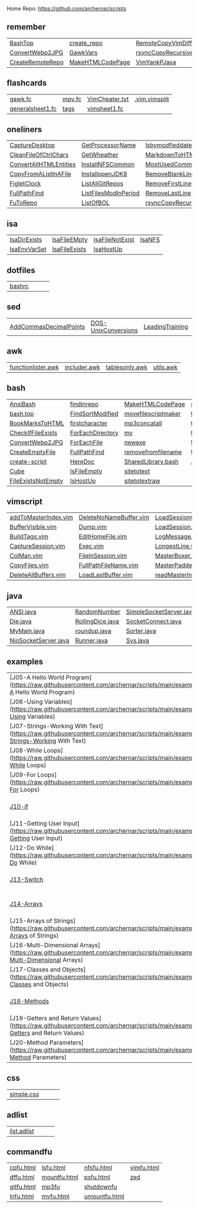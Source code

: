 
Home Repo:   https://github.com/archernar/scripts


## remember

|                                |                                |                                |                                |
| :---------------------------- | :---------------------------- | :---------------------------- | :---------------------------- |
| [BashTop](https://raw.githubusercontent.com/archernar/scripts/main/remember/BashTop) | [create_repo](https://raw.githubusercontent.com/archernar/scripts/main/remember/create_repo) | [RemoteCopyVimDiff](https://raw.githubusercontent.com/archernar/scripts/main/remember/RemoteCopyVimDiff) | [](https://raw.githubusercontent.com/archernar/scripts/main) | 
| [ConvertWebp2JPG](https://raw.githubusercontent.com/archernar/scripts/main/remember/ConvertWebp2JPG) | [GawkVars](https://raw.githubusercontent.com/archernar/scripts/main/remember/GawkVars) | [rsyncCopyRecursive](https://raw.githubusercontent.com/archernar/scripts/main/remember/rsyncCopyRecursive) | [](https://raw.githubusercontent.com/archernar/scripts/main) | 
| [CreateRemoteRepo](https://raw.githubusercontent.com/archernar/scripts/main/remember/CreateRemoteRepo) | [MakeHTMLCodePage](https://raw.githubusercontent.com/archernar/scripts/main/remember/MakeHTMLCodePage) | [VimYankPJava](https://raw.githubusercontent.com/archernar/scripts/main/remember/VimYankPJava) | [](https://raw.githubusercontent.com/archernar/scripts/main) | 



## flashcards

|                                |                                |                                |                                |
| :---------------------------- | :---------------------------- | :---------------------------- | :---------------------------- |
| [gawk.fc](https://raw.githubusercontent.com/archernar/scripts/main/flashcards/gawk.fc) | [mpv.fc](https://raw.githubusercontent.com/archernar/scripts/main/flashcards/mpv.fc) | [VimCheater.txt](https://raw.githubusercontent.com/archernar/scripts/main/flashcards/VimCheater.txt) | [.vim.vimsplit](https://raw.githubusercontent.com/archernar/scripts/main/flashcards/.vim.vimsplit) | 
| [generalsheet1.fc](https://raw.githubusercontent.com/archernar/scripts/main/flashcards/generalsheet1.fc) | [tags](https://raw.githubusercontent.com/archernar/scripts/main/flashcards/tags) | [vimsheet1.fc](https://raw.githubusercontent.com/archernar/scripts/main/flashcards/vimsheet1.fc) | [](https://raw.githubusercontent.com/archernar/scripts/main) | 



## oneliners

|                                |                                |                                |                                |
| :---------------------------- | :---------------------------- | :---------------------------- | :---------------------------- |
| [CaptureDesktop](https://raw.githubusercontent.com/archernar/scripts/main/oneliners/CaptureDesktop) | [GetProcessorName](https://raw.githubusercontent.com/archernar/scripts/main/oneliners/GetProcessorName) | [lsbymodfieddate](https://raw.githubusercontent.com/archernar/scripts/main/oneliners/lsbymodfieddate) | [SSHGenerateKey](https://raw.githubusercontent.com/archernar/scripts/main/oneliners/SSHGenerateKey) | 
| [CleanFileOfCtrlChars](https://raw.githubusercontent.com/archernar/scripts/main/oneliners/CleanFileOfCtrlChars) | [GetWheather](https://raw.githubusercontent.com/archernar/scripts/main/oneliners/GetWheather) | [MarkdownToHTML](https://raw.githubusercontent.com/archernar/scripts/main/oneliners/MarkdownToHTML) | [SSHPullFile](https://raw.githubusercontent.com/archernar/scripts/main/oneliners/SSHPullFile) | 
| [ConvertAllHTMLEntities](https://raw.githubusercontent.com/archernar/scripts/main/oneliners/ConvertAllHTMLEntities) | [InstallNFSCommon](https://raw.githubusercontent.com/archernar/scripts/main/oneliners/InstallNFSCommon) | [MostUsedCommands](https://raw.githubusercontent.com/archernar/scripts/main/oneliners/MostUsedCommands) | [SSHPushFile](https://raw.githubusercontent.com/archernar/scripts/main/oneliners/SSHPushFile) | 
| [CopyFromAListInAFile](https://raw.githubusercontent.com/archernar/scripts/main/oneliners/CopyFromAListInAFile) | [InstallopenJDK8](https://raw.githubusercontent.com/archernar/scripts/main/oneliners/InstallopenJDK8) | [RemoveBlankLines](https://raw.githubusercontent.com/archernar/scripts/main/oneliners/RemoveBlankLines) | [SSHRunACommandAndExit](https://raw.githubusercontent.com/archernar/scripts/main/oneliners/SSHRunACommandAndExit) | 
| [FigletClock](https://raw.githubusercontent.com/archernar/scripts/main/oneliners/FigletClock) | [ListAllGitRepos](https://raw.githubusercontent.com/archernar/scripts/main/oneliners/ListAllGitRepos) | [RemoveFirstLine](https://raw.githubusercontent.com/archernar/scripts/main/oneliners/RemoveFirstLine) | [startvimnoargs](https://raw.githubusercontent.com/archernar/scripts/main/oneliners/startvimnoargs) | 
| [FullPathFind](https://raw.githubusercontent.com/archernar/scripts/main/oneliners/FullPathFind) | [ListFilesModInPeriod](https://raw.githubusercontent.com/archernar/scripts/main/oneliners/ListFilesModInPeriod) | [RemoveLastLine](https://raw.githubusercontent.com/archernar/scripts/main/oneliners/RemoveLastLine) | [TopTenProcess](https://raw.githubusercontent.com/archernar/scripts/main/oneliners/TopTenProcess) | 
| [FuToRepo](https://raw.githubusercontent.com/archernar/scripts/main/oneliners/FuToRepo) | [ListOfBOL](https://raw.githubusercontent.com/archernar/scripts/main/oneliners/ListOfBOL) | [rsyncCopyRecursive](https://raw.githubusercontent.com/archernar/scripts/main/oneliners/rsyncCopyRecursive) | [](https://raw.githubusercontent.com/archernar/scripts/main) | 



## isa

|                                |                                |                                |                                |
| :---------------------------- | :---------------------------- | :---------------------------- | :---------------------------- |
| [IsaDirExists](https://raw.githubusercontent.com/archernar/scripts/main/isa/IsaDirExists) | [IsaFileEMpty](https://raw.githubusercontent.com/archernar/scripts/main/isa/IsaFileEMpty) | [IsaFileNotExist](https://raw.githubusercontent.com/archernar/scripts/main/isa/IsaFileNotExist) | [IsaNFS](https://raw.githubusercontent.com/archernar/scripts/main/isa/IsaNFS) | 
| [IsaEnvVarSet](https://raw.githubusercontent.com/archernar/scripts/main/isa/IsaEnvVarSet) | [IsaFileExists](https://raw.githubusercontent.com/archernar/scripts/main/isa/IsaFileExists) | [IsaHostUp](https://raw.githubusercontent.com/archernar/scripts/main/isa/IsaHostUp) | [](https://raw.githubusercontent.com/archernar/scripts/main) | 



## dotfiles

|                                |                                |                                |                                |
| :---------------------------- | :---------------------------- | :---------------------------- | :---------------------------- |
| [bashrc](https://raw.githubusercontent.com/archernar/scripts/main/dotfiles/bashrc) | [](https://raw.githubusercontent.com/archernar/scripts/main) | [](https://raw.githubusercontent.com/archernar/scripts/main) | [](https://raw.githubusercontent.com/archernar/scripts/main) | 



## sed

|                                |                                |                                |                                |
| :---------------------------- | :---------------------------- | :---------------------------- | :---------------------------- |
| [AddCommasDecimalPoints](https://raw.githubusercontent.com/archernar/scripts/main/sed/AddCommasDecimalPoints) | [DOS-UnixConversions](https://raw.githubusercontent.com/archernar/scripts/main/sed/DOS-UnixConversions) | [LeadingTraining](https://raw.githubusercontent.com/archernar/scripts/main/sed/LeadingTraining) | [NumberEachLine](https://raw.githubusercontent.com/archernar/scripts/main/sed/NumberEachLine) | 



## awk

|                                |                                |                                |                                |
| :---------------------------- | :---------------------------- | :---------------------------- | :---------------------------- |
| [functionlister.awk](https://raw.githubusercontent.com/archernar/scripts/main/awk/functionlister.awk) | [includer.awk](https://raw.githubusercontent.com/archernar/scripts/main/awk/includer.awk) | [tablesonly.awk](https://raw.githubusercontent.com/archernar/scripts/main/awk/tablesonly.awk) | [utils.awk](https://raw.githubusercontent.com/archernar/scripts/main/awk/utils.awk) | 



## bash

|                                |                                |                                |                                |
| :---------------------------- | :---------------------------- | :---------------------------- | :---------------------------- |
| [AnsiBash](https://raw.githubusercontent.com/archernar/scripts/main/bash/AnsiBash) | [findinrepo](https://raw.githubusercontent.com/archernar/scripts/main/bash/findinrepo) | [MakeHTMLCodePage](https://raw.githubusercontent.com/archernar/scripts/main/bash/MakeHTMLCodePage) | [slapfilename](https://raw.githubusercontent.com/archernar/scripts/main/bash/slapfilename) | 
| [bash.top](https://raw.githubusercontent.com/archernar/scripts/main/bash/bash.top) | [FindSortModified](https://raw.githubusercontent.com/archernar/scripts/main/bash/FindSortModified) | [movefilescriptmaker](https://raw.githubusercontent.com/archernar/scripts/main/bash/movefilescriptmaker) | [tagit](https://raw.githubusercontent.com/archernar/scripts/main/bash/tagit) | 
| [BookMarksToHTML](https://raw.githubusercontent.com/archernar/scripts/main/bash/BookMarksToHTML) | [firstcharacter](https://raw.githubusercontent.com/archernar/scripts/main/bash/firstcharacter) | [mp3concatall](https://raw.githubusercontent.com/archernar/scripts/main/bash/mp3concatall) | [tagman](https://raw.githubusercontent.com/archernar/scripts/main/bash/tagman) | 
| [CheckIfFileExists](https://raw.githubusercontent.com/archernar/scripts/main/bash/CheckIfFileExists) | [ForEachDirectory](https://raw.githubusercontent.com/archernar/scripts/main/bash/ForEachDirectory) | [my](https://raw.githubusercontent.com/archernar/scripts/main/bash/my) | [tags](https://raw.githubusercontent.com/archernar/scripts/main/bash/tags) | 
| [ConvertWebp2JPG](https://raw.githubusercontent.com/archernar/scripts/main/bash/ConvertWebp2JPG) | [ForEachFile](https://raw.githubusercontent.com/archernar/scripts/main/bash/ForEachFile) | [newexe](https://raw.githubusercontent.com/archernar/scripts/main/bash/newexe) | [UpperToLowerCase](https://raw.githubusercontent.com/archernar/scripts/main/bash/UpperToLowerCase) | 
| [CreateEmptyFile](https://raw.githubusercontent.com/archernar/scripts/main/bash/CreateEmptyFile) | [FullPathFind](https://raw.githubusercontent.com/archernar/scripts/main/bash/FullPathFind) | [removefromfilename](https://raw.githubusercontent.com/archernar/scripts/main/bash/removefromfilename) | [UsageTemplate](https://raw.githubusercontent.com/archernar/scripts/main/bash/UsageTemplate) | 
| [create-script](https://raw.githubusercontent.com/archernar/scripts/main/bash/create-script) | [HereDoc](https://raw.githubusercontent.com/archernar/scripts/main/bash/HereDoc) | [SharedLibrary.bash](https://raw.githubusercontent.com/archernar/scripts/main/bash/SharedLibrary.bash) | [.vim.vimsplit](https://raw.githubusercontent.com/archernar/scripts/main/bash/.vim.vimsplit) | 
| [Cube](https://raw.githubusercontent.com/archernar/scripts/main/bash/Cube) | [IsFileEmpty](https://raw.githubusercontent.com/archernar/scripts/main/bash/IsFileEmpty) | [sitetotext](https://raw.githubusercontent.com/archernar/scripts/main/bash/sitetotext) | [](https://raw.githubusercontent.com/archernar/scripts/main) | 
| [FileExistsNotEmpty](https://raw.githubusercontent.com/archernar/scripts/main/bash/FileExistsNotEmpty) | [IsHostUp](https://raw.githubusercontent.com/archernar/scripts/main/bash/IsHostUp) | [sitetotextraw](https://raw.githubusercontent.com/archernar/scripts/main/bash/sitetotextraw) | [](https://raw.githubusercontent.com/archernar/scripts/main) | 



## vimscript

|                                |                                |                                |                                |
| :---------------------------- | :---------------------------- | :---------------------------- | :---------------------------- |
| [addToMasterIndex.vim](https://raw.githubusercontent.com/archernar/scripts/main/vimscript/addToMasterIndex.vim) | [DeleteNoNameBuffer.vim](https://raw.githubusercontent.com/archernar/scripts/main/vimscript/DeleteNoNameBuffer.vim) | [LoadSessionGlobal.vim](https://raw.githubusercontent.com/archernar/scripts/main/vimscript/LoadSessionGlobal.vim) | [RemoteCopyVimDiff](https://raw.githubusercontent.com/archernar/scripts/main/vimscript/RemoteCopyVimDiff) | 
| [BufferVisible.vim](https://raw.githubusercontent.com/archernar/scripts/main/vimscript/BufferVisible.vim) | [Dump.vim](https://raw.githubusercontent.com/archernar/scripts/main/vimscript/Dump.vim) | [LoadSession.vim](https://raw.githubusercontent.com/archernar/scripts/main/vimscript/LoadSession.vim) | [ReSetSession.vim](https://raw.githubusercontent.com/archernar/scripts/main/vimscript/ReSetSession.vim) | 
| [BuildTags.vim](https://raw.githubusercontent.com/archernar/scripts/main/vimscript/BuildTags.vim) | [EditHomeFile.vim](https://raw.githubusercontent.com/archernar/scripts/main/vimscript/EditHomeFile.vim) | [LogMessage.vim](https://raw.githubusercontent.com/archernar/scripts/main/vimscript/LogMessage.vim) | [SetSession.vim](https://raw.githubusercontent.com/archernar/scripts/main/vimscript/SetSession.vim) | 
| [CaptureSession.vim](https://raw.githubusercontent.com/archernar/scripts/main/vimscript/CaptureSession.vim) | [Exec.vim](https://raw.githubusercontent.com/archernar/scripts/main/vimscript/Exec.vim) | [LongestLine.vim](https://raw.githubusercontent.com/archernar/scripts/main/vimscript/LongestLine.vim) | [ShowSession.vim](https://raw.githubusercontent.com/archernar/scripts/main/vimscript/ShowSession.vim) | 
| [ColMan.vim](https://raw.githubusercontent.com/archernar/scripts/main/vimscript/ColMan.vim) | [FileInSession.vim](https://raw.githubusercontent.com/archernar/scripts/main/vimscript/FileInSession.vim) | [MasterBoxer.vim](https://raw.githubusercontent.com/archernar/scripts/main/vimscript/MasterBoxer.vim) | [TabCount.vim](https://raw.githubusercontent.com/archernar/scripts/main/vimscript/TabCount.vim) | 
| [CopyFiles.vim](https://raw.githubusercontent.com/archernar/scripts/main/vimscript/CopyFiles.vim) | [FullPathFileName.vim](https://raw.githubusercontent.com/archernar/scripts/main/vimscript/FullPathFileName.vim) | [MasterPadder.vim](https://raw.githubusercontent.com/archernar/scripts/main/vimscript/MasterPadder.vim) | [WindowExists.vim](https://raw.githubusercontent.com/archernar/scripts/main/vimscript/WindowExists.vim) | 
| [DeleteAllBuffers.vim](https://raw.githubusercontent.com/archernar/scripts/main/vimscript/DeleteAllBuffers.vim) | [LoadLastBuffer.vim](https://raw.githubusercontent.com/archernar/scripts/main/vimscript/LoadLastBuffer.vim) | [readMasterIndex.vim](https://raw.githubusercontent.com/archernar/scripts/main/vimscript/readMasterIndex.vim) | [writeMasterIndex.vim](https://raw.githubusercontent.com/archernar/scripts/main/vimscript/writeMasterIndex.vim) | 



## java

|                                |                                |                                |                                |
| :---------------------------- | :---------------------------- | :---------------------------- | :---------------------------- |
| [ANSI.java](https://raw.githubusercontent.com/archernar/scripts/main/java/ANSI.java) | [RandomNumber](https://raw.githubusercontent.com/archernar/scripts/main/java/RandomNumber) | [SimpleSocketServer.java](https://raw.githubusercontent.com/archernar/scripts/main/java/SimpleSocketServer.java) | [TimeStamps](https://raw.githubusercontent.com/archernar/scripts/main/java/TimeStamps) | 
| [Die.java](https://raw.githubusercontent.com/archernar/scripts/main/java/Die.java) | [RollingDice.java](https://raw.githubusercontent.com/archernar/scripts/main/java/RollingDice.java) | [SocketConnect.java](https://raw.githubusercontent.com/archernar/scripts/main/java/SocketConnect.java) | [](https://raw.githubusercontent.com/archernar/scripts/main) | 
| [MyMain.java](https://raw.githubusercontent.com/archernar/scripts/main/java/MyMain.java) | [roundup.java](https://raw.githubusercontent.com/archernar/scripts/main/java/roundup.java) | [Sorter.java](https://raw.githubusercontent.com/archernar/scripts/main/java/Sorter.java) | [](https://raw.githubusercontent.com/archernar/scripts/main) | 
| [NioSocketServer.java](https://raw.githubusercontent.com/archernar/scripts/main/java/NioSocketServer.java) | [Runner.java](https://raw.githubusercontent.com/archernar/scripts/main/java/Runner.java) | [Sys.java](https://raw.githubusercontent.com/archernar/scripts/main/java/Sys.java) | [](https://raw.githubusercontent.com/archernar/scripts/main) | 



## examples

|                                |                                |                                |                                |
| :---------------------------- | :---------------------------- | :---------------------------- | :---------------------------- |
| [J05-A Hello World Program](https://raw.githubusercontent.com/archernar/scripts/main/examples/J05-A Hello World Program) | [J22-Constructors](https://raw.githubusercontent.com/archernar/scripts/main/examples/J22-Constructors) | [J38b-Handling exceptions](https://raw.githubusercontent.com/archernar/scripts/main/examples/J38b-Handling exceptions) | [J52-Linked Lists](https://raw.githubusercontent.com/archernar/scripts/main/examples/J52-Linked Lists) | 
| [J06-Using Variables](https://raw.githubusercontent.com/archernar/scripts/main/examples/J06-Using Variables) | [J23-Static (and Final)](https://raw.githubusercontent.com/archernar/scripts/main/examples/J23-Static (and Final)) | [J38c-Handling exceptions](https://raw.githubusercontent.com/archernar/scripts/main/examples/J38c-Handling exceptions) | [J53-HashMaps-Retrieving Objects via a Key](https://raw.githubusercontent.com/archernar/scripts/main/examples/J53-HashMaps-Retrieving Objects via a Key) | 
| [J07-Strings-Working With Text](https://raw.githubusercontent.com/archernar/scripts/main/examples/J07-Strings-Working With Text) | [J24-StringBuilder and String Formatting](https://raw.githubusercontent.com/archernar/scripts/main/examples/J24-StringBuilder and String Formatting) | [J39-Multiple Exceptions](https://raw.githubusercontent.com/archernar/scripts/main/examples/J39-Multiple Exceptions) | [J54-Sorted Maps](https://raw.githubusercontent.com/archernar/scripts/main/examples/J54-Sorted Maps) | 
| [J08-While Loops](https://raw.githubusercontent.com/archernar/scripts/main/examples/J08-While Loops) | [J25-The toString Method](https://raw.githubusercontent.com/archernar/scripts/main/examples/J25-The toString Method) | [J40-Runtime vs. checked Exceptions](https://raw.githubusercontent.com/archernar/scripts/main/examples/J40-Runtime vs. checked Exceptions) | [J55-Sets](https://raw.githubusercontent.com/archernar/scripts/main/examples/J55-Sets) | 
| [J09-For Loops](https://raw.githubusercontent.com/archernar/scripts/main/examples/J09-For Loops) | [J26-Inheritance](https://raw.githubusercontent.com/archernar/scripts/main/examples/J26-Inheritance) | [J41-Abstract Classes](https://raw.githubusercontent.com/archernar/scripts/main/examples/J41-Abstract Classes) | [J56-Objects Sets Keys Maps](https://raw.githubusercontent.com/archernar/scripts/main/examples/J56-Objects Sets Keys Maps) | 
| [J10-if](https://raw.githubusercontent.com/archernar/scripts/main/examples/J10-if) | [J28-Interfaces](https://raw.githubusercontent.com/archernar/scripts/main/examples/J28-Interfaces) | [J42-Reading Files With File Reader](https://raw.githubusercontent.com/archernar/scripts/main/examples/J42-Reading Files With File Reader) | [J57-Sorting](https://raw.githubusercontent.com/archernar/scripts/main/examples/J57-Sorting) | 
| [J11-Getting User Input](https://raw.githubusercontent.com/archernar/scripts/main/examples/J11-Getting User Input) | [J29-Public,Private,Protected](https://raw.githubusercontent.com/archernar/scripts/main/examples/J29-Public,Private,Protected) | [J43a-Try](https://raw.githubusercontent.com/archernar/scripts/main/examples/J43a-Try) | [J57-Sorting Lists](https://raw.githubusercontent.com/archernar/scripts/main/examples/J57-Sorting Lists) | 
| [J12-Do While](https://raw.githubusercontent.com/archernar/scripts/main/examples/J12-Do While) | [J30-Polymorphism](https://raw.githubusercontent.com/archernar/scripts/main/examples/J30-Polymorphism) | [J43b-Try With Resources](https://raw.githubusercontent.com/archernar/scripts/main/examples/J43b-Try With Resources) | [J58-Natural Ordering](https://raw.githubusercontent.com/archernar/scripts/main/examples/J58-Natural Ordering) | 
| [J13-Switch](https://raw.githubusercontent.com/archernar/scripts/main/examples/J13-Switch) | [J31-Encapsulation and the API Docs](https://raw.githubusercontent.com/archernar/scripts/main/examples/J31-Encapsulation and the API Docs) | [J44-Creating and Writing Text Files](https://raw.githubusercontent.com/archernar/scripts/main/examples/J44-Creating and Writing Text Files) | [J59-Queues](https://raw.githubusercontent.com/archernar/scripts/main/examples/J59-Queues) | 
| [J14-Arrays](https://raw.githubusercontent.com/archernar/scripts/main/examples/J14-Arrays) | [J32-Casting Numerical Values](https://raw.githubusercontent.com/archernar/scripts/main/examples/J32-Casting Numerical Values) | [J45-The equals() Method](https://raw.githubusercontent.com/archernar/scripts/main/examples/J45-The equals() Method) | [J60-Using Iterators](https://raw.githubusercontent.com/archernar/scripts/main/examples/J60-Using Iterators) | 
| [J15-Arrays of Strings](https://raw.githubusercontent.com/archernar/scripts/main/examples/J15-Arrays of Strings) | [J33-Upcasting and Downcasting](https://raw.githubusercontent.com/archernar/scripts/main/examples/J33-Upcasting and Downcasting) | [J46-Inner Classes](https://raw.githubusercontent.com/archernar/scripts/main/examples/J46-Inner Classes) | [J61-Implementing Iterable](https://raw.githubusercontent.com/archernar/scripts/main/examples/J61-Implementing Iterable) | 
| [J16-Multi-Dimensional Arrays](https://raw.githubusercontent.com/archernar/scripts/main/examples/J16-Multi-Dimensional Arrays) | [J34-Using Generics](https://raw.githubusercontent.com/archernar/scripts/main/examples/J34-Using Generics) | [J47-Enum Types-Basic and Advanced Usage](https://raw.githubusercontent.com/archernar/scripts/main/examples/J47-Enum Types-Basic and Advanced Usage) | [J62-Deciding Which Collections to use](https://raw.githubusercontent.com/archernar/scripts/main/examples/J62-Deciding Which Collections to use) | 
| [J17-Classes and Objects](https://raw.githubusercontent.com/archernar/scripts/main/examples/J17-Classes and Objects) | [J35-Generics and Wildcards](https://raw.githubusercontent.com/archernar/scripts/main/examples/J35-Generics and Wildcards) | [J48-Recursion](https://raw.githubusercontent.com/archernar/scripts/main/examples/J48-Recursion) | [J63-Complex Data Structures](https://raw.githubusercontent.com/archernar/scripts/main/examples/J63-Complex Data Structures) | 
| [J18-Methods](https://raw.githubusercontent.com/archernar/scripts/main/examples/J18-Methods) | [J36-Anonymous Classes](https://raw.githubusercontent.com/archernar/scripts/main/examples/J36-Anonymous Classes) | [J49-Serialization-Saving Objects to Files](https://raw.githubusercontent.com/archernar/scripts/main/examples/J49-Serialization-Saving Objects to Files) | [](https://raw.githubusercontent.com/archernar/scripts/main) | 
| [J19-Getters and Return Values](https://raw.githubusercontent.com/archernar/scripts/main/examples/J19-Getters and Return Values) | [J37-Reading Files using Scanner](https://raw.githubusercontent.com/archernar/scripts/main/examples/J37-Reading Files using Scanner) | [J50-Serializing Arrays](https://raw.githubusercontent.com/archernar/scripts/main/examples/J50-Serializing Arrays) | [](https://raw.githubusercontent.com/archernar/scripts/main) | 
| [J20-Method Parameters](https://raw.githubusercontent.com/archernar/scripts/main/examples/J20-Method Parameters) | [J38a-Handling exceptions](https://raw.githubusercontent.com/archernar/scripts/main/examples/J38a-Handling exceptions) | [J51-ArrayList-Arrays the Easy Way](https://raw.githubusercontent.com/archernar/scripts/main/examples/J51-ArrayList-Arrays the Easy Way) | [](https://raw.githubusercontent.com/archernar/scripts/main) | 



## css

|                                |                                |                                |                                |
| :---------------------------- | :---------------------------- | :---------------------------- | :---------------------------- |
| [simple.css](https://raw.githubusercontent.com/archernar/scripts/main/css/simple.css) | [](https://raw.githubusercontent.com/archernar/scripts/main) | [](https://raw.githubusercontent.com/archernar/scripts/main) | [](https://raw.githubusercontent.com/archernar/scripts/main) | 



## adlist

|                                |                                |                                |                                |
| :---------------------------- | :---------------------------- | :---------------------------- | :---------------------------- |
| [list.adlist](https://raw.githubusercontent.com/archernar/scripts/main/adlist/list.adlist) | [](https://raw.githubusercontent.com/archernar/scripts/main) | [](https://raw.githubusercontent.com/archernar/scripts/main) | [](https://raw.githubusercontent.com/archernar/scripts/main) | 



## commandfu

|                                |                                |                                |                                |
| :---------------------------- | :---------------------------- | :---------------------------- | :---------------------------- |
| [cpfu.html](https://raw.githubusercontent.com/archernar/scripts/main/commandfu/cpfu.html) | [lsfu.html](https://raw.githubusercontent.com/archernar/scripts/main/commandfu/lsfu.html) | [nfsfu.html](https://raw.githubusercontent.com/archernar/scripts/main/commandfu/nfsfu.html) | [vimfu.html](https://raw.githubusercontent.com/archernar/scripts/main/commandfu/vimfu.html) | 
| [dffu.html](https://raw.githubusercontent.com/archernar/scripts/main/commandfu/dffu.html) | [mountfu.html](https://raw.githubusercontent.com/archernar/scripts/main/commandfu/mountfu.html) | [psfu.html](https://raw.githubusercontent.com/archernar/scripts/main/commandfu/psfu.html) | [zed](https://raw.githubusercontent.com/archernar/scripts/main/commandfu/zed) | 
| [gitfu.html](https://raw.githubusercontent.com/archernar/scripts/main/commandfu/gitfu.html) | [mp3fu](https://raw.githubusercontent.com/archernar/scripts/main/commandfu/mp3fu) | [shutdownfu](https://raw.githubusercontent.com/archernar/scripts/main/commandfu/shutdownfu) | [](https://raw.githubusercontent.com/archernar/scripts/main) | 
| [lnfu.html](https://raw.githubusercontent.com/archernar/scripts/main/commandfu/lnfu.html) | [mvfu.html](https://raw.githubusercontent.com/archernar/scripts/main/commandfu/mvfu.html) | [umountfu.html](https://raw.githubusercontent.com/archernar/scripts/main/commandfu/umountfu.html) | [](https://raw.githubusercontent.com/archernar/scripts/main) | 


